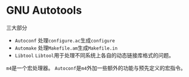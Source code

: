 # GNU Autotools
三大部分
- `Autoconf`
处理`configure.ac`生成`configure`
- `Automake`
处理`Makefile.am`生成`Makefile.in`
- `Libtool`
`Libtool`用于处理不同系统上各自的动态链接库格式的问题。

`m4`是一个宏处理器。
`Autoconf`是`m4`外加一些额外的功能与预先定义的宏指令。